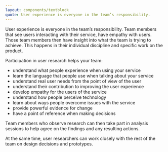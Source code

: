 ```yaml
---
layout: components/textblock
quote: User experience is everyone in the team’s responsibility. 
---
```


User experience is everyone in the team’s responsibility. Team members that see users interacting with their service, have empathy with users. Those team members then have insight into what the team is trying to achieve. This happens in their individual discipline and specific work on the product.

Participation in user research helps your team:
- understand what people experience when using your service
- learn the language that people use when talking about your service
- understand real user needs from the point of view of the user
- understand their contribution to improving the user experience
- develop empathy for the users of the service	
- understand how people perceive technology
- learn about ways people overcome issues with the service
- provide powerful evidence for change
- have a point of reference when making decisions

Team members who observe research can then take part in analysis sessions to help agree on the findings and any resulting actions.
 
At the same time, user researchers can work closely with the rest of the team on design decisions and prototypes.
